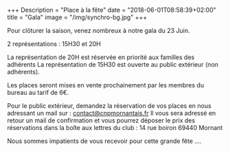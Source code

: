 +++
Description = "Place à la fête"
date = "2018-06-01T08:58:39+02:00"
title = "Gala"
image = "/img/synchro-bg.jpg"
+++

Pour clôturer la saison, venez nombreux à notre gala du 23 Juin.

2 représentations : 15H30 et 20H

La représentation de 20H est réservée en priorité aux familles des adhérents
La représentation de 15H30 est ouverte au public extérieur (non adhérents).

Les places seront mises en vente prochainement par les membres du bureau au tarif de 6€.

Pour le public extérieur, demandez la réservation de vos places en nous adressant un mail sur :
contact@cnpmornantais.fr
Il vous sera adressé en retour un mail de confirmation et vous pourrez déposer le prix des réservations dans la boîte aux lettres du club :
14 rue boiron
69440 Mornant

Nous sommes impatients de vous recevoir pour cette grande fête ....
